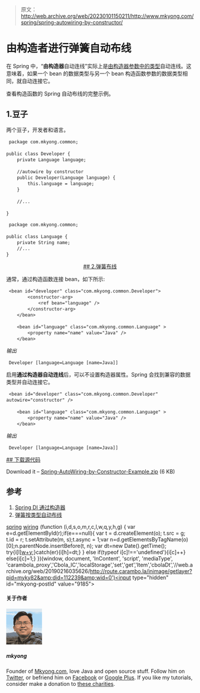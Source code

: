 > 原文：<http://web.archive.org/web/20230101150211/http://www.mkyong.com/spring/spring-autowiring-by-constructor/>

# 由构造者进行弹簧自动布线

在 Spring 中，“**由构造器**自动连线”实际上是[由构造器参数中的类型](http://web.archive.org/web/20190216035626/http://www.mkyong.com/spring/spring-autowiring-by-type/)自动连线。这意味着，如果一个 bean 的数据类型与另一个 bean 构造函数参数的数据类型相同，就自动连接它。

查看构造函数的 Spring 自动布线的完整示例。

## 1.豆子

两个豆子，开发者和语言。

```
 package com.mkyong.common;

public class Developer {
	private Language language;

	//autowire by constructor
	public Developer(Language language) {
		this.language = language;
	}

	//...

} 
```

```
 package com.mkyong.common;

public class Language {
	private String name;
	//...
} 
```

 <ins class="adsbygoogle" style="display:block; text-align:center;" data-ad-format="fluid" data-ad-layout="in-article" data-ad-client="ca-pub-2836379775501347" data-ad-slot="6894224149">## 2.弹簧布线

通常，通过构造函数连接 bean，如下所示:

```
 <bean id="developer" class="com.mkyong.common.Developer">
		<constructor-arg>
			<ref bean="language" />
		</constructor-arg>
	</bean>

	<bean id="language" class="com.mkyong.common.Language" >
		<property name="name" value="Java" />
	</bean> 
```

*输出*

```
 Developer [language=Language [name=Java]] 
```

启用**通过构造器自动连线**后，可以不设置构造器属性。Spring 会找到兼容的数据类型并自动连接它。

```
 <bean id="developer" class="com.mkyong.common.Developer" autowire="constructor" />

	<bean id="language" class="com.mkyong.common.Language" >
		<property name="name" value="Java" />
	</bean> 
```

*输出*

```
 Developer [language=Language [name=Java]] 
```

 <ins class="adsbygoogle" style="display:block" data-ad-client="ca-pub-2836379775501347" data-ad-slot="8821506761" data-ad-format="auto" data-ad-region="mkyongregion">## 下载源代码

Download it – [Spring-AutoWiring-by-Constructor-Example.zip](http://web.archive.org/web/20190216035626/http://www.mkyong.com/wp-content/uploads/2011/06/Spring-AutoWiring-by-Constructor-Example.zip) (6 KB)

## 参考

1.  [Spring DI 通过构造器](http://web.archive.org/web/20190216035626/http://www.mkyong.com/spring/spring-di-via-constructor/)
2.  [弹簧按类型自动布线](http://web.archive.org/web/20190216035626/http://www.mkyong.com/spring/spring-autowiring-by-type/)

[spring](http://web.archive.org/web/20190216035626/http://www.mkyong.com/tag/spring/) [wiring](http://web.archive.org/web/20190216035626/http://www.mkyong.com/tag/wiring/)</ins></ins>![](img/da97bef7e25b841c0093e5bc9bdddd6d.png) (function (i,d,s,o,m,r,c,l,w,q,y,h,g) { var e=d.getElementById(r);if(e===null){ var t = d.createElement(o); t.src = g; t.id = r; t.setAttribute(m, s);t.async = 1;var n=d.getElementsByTagName(o)[0];n.parentNode.insertBefore(t, n); var dt=new Date().getTime(); try{i[l][w+y](h,i[l][q+y](h)+'&amp;'+dt);}catch(er){i[h]=dt;} } else if(typeof i[c]!=='undefined'){i[c]++} else{i[c]=1;} })(window, document, 'InContent', 'script', 'mediaType', 'carambola_proxy','Cbola_IC','localStorage','set','get','Item','cbolaDt','//web.archive.org/web/20190216035626/http://route.carambo.la/inimage/getlayer?pid=myky82&amp;did=112239&amp;wid=0')<input type="hidden" id="mkyong-postId" value="9185">

#### 关于作者

![author image](img/79d3e951f0b1b6bcf9814eee86a6f8a7.png)

##### mkyong

Founder of [Mkyong.com](http://web.archive.org/web/20190216035626/http://mkyong.com/), love Java and open source stuff. Follow him on [Twitter](http://web.archive.org/web/20190216035626/https://twitter.com/mkyong), or befriend him on [Facebook](http://web.archive.org/web/20190216035626/http://www.facebook.com/java.tutorial) or [Google Plus](http://web.archive.org/web/20190216035626/https://plus.google.com/110948163568945735692?rel=author). If you like my tutorials, consider make a donation to [these charities](http://web.archive.org/web/20190216035626/http://www.mkyong.com/blog/donate-to-charity/).